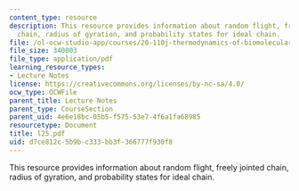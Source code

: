 ```yaml
---
content_type: resource
description: This resource provides information about random flight, freely jointed
  chain, radius of gyration, and probability states for ideal chain.
file: /ol-ocw-studio-app/courses/20-110j-thermodynamics-of-biomolecular-systems-fall-2005/d7ce812c5b9bc333bb3f366777f930f8_l25.pdf
file_size: 340003
file_type: application/pdf
learning_resource_types:
- Lecture Notes
license: https://creativecommons.org/licenses/by-nc-sa/4.0/
ocw_type: OCWFile
parent_title: Lecture Notes
parent_type: CourseSection
parent_uid: 4e6e18bc-05b5-f575-53e7-4f6a1fa68985
resourcetype: Document
title: l25.pdf
uid: d7ce812c-5b9b-c333-bb3f-366777f930f8
---
```

This resource provides information about random flight, freely jointed chain, radius of gyration, and probability states for ideal chain.